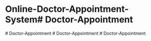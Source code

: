 # Online-Doctor-Appointment-System#   D o c t o r - A p p o i n t m e n t  
 #   D o c t o r - A p p o i n t m e n t  
 #   D o c t o r - A p p o i n t m e n t  
 #   D o c t o r - A p p o i n t m e n t  
 